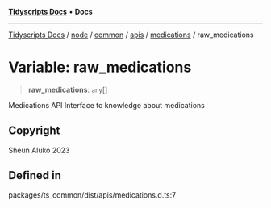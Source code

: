 [**Tidyscripts Docs**](../../../../../../../../../README.md) • **Docs**

***

[Tidyscripts Docs](../../../../../../../../../globals.md) / [node](../../../../../../../README.md) / [common](../../../../../README.md) / [apis](../../../README.md) / [medications](../README.md) / raw\_medications

# Variable: raw\_medications

> **raw\_medications**: `any`[]

Medications API
Interface to knowledge about medications

## Copyright

Sheun Aluko 2023

## Defined in

packages/ts\_common/dist/apis/medications.d.ts:7
